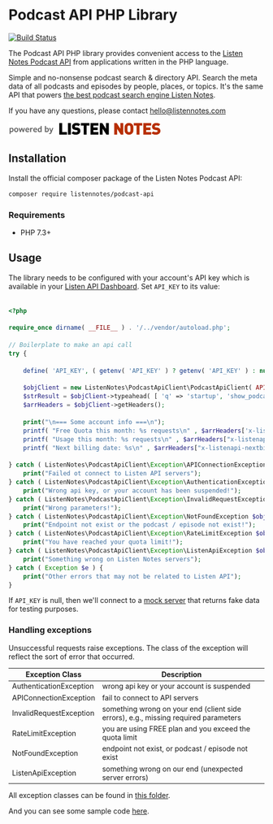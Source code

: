 # Podcast API PHP Library

[![Build Status](https://travis-ci.com/ListenNotes/podcast-api-php.svg?branch=main)](https://travis-ci.com/ListenNotes/podcast-api-php)

The Podcast API PHP library provides convenient access to the [Listen Notes Podcast API](https://www.listennotes.com/api/) from
applications written in the PHP language.

Simple and no-nonsense podcast search & directory API. Search the meta data of all podcasts and episodes by people, places, or topics. It's the same API that powers [the best podcast search engine Listen Notes](https://www.listennotes.com/).

If you have any questions, please contact [hello@listennotes.com](hello@listennotes.com?subject=Questions+about+the+PHP+SDK+of+Listen+API)

<a href="https://www.listennotes.com/api/"><img src="https://raw.githubusercontent.com/ListenNotes/ListenApiDemo/master/web/src/powered_by_listennotes.png" width="300" /></a>

## Installation

Install the official composer package of the Listen Notes Podcast API:

```sh
composer require listennotes/podcast-api
```


### Requirements

- PHP 7.3+

## Usage

The library needs to be configured with your account's API key which is
available in your [Listen API Dashboard](https://www.listennotes.com/api/dashboard/#apps). Set `API_KEY` to its
value:

```php

<?php

require_once dirname( __FILE__ ) . '/../vendor/autoload.php';

// Boilerplate to make an api call
try {

    define( 'API_KEY', ( getenv( 'API_KEY' ) ? getenv( 'API_KEY' ) : null ) );

    $objClient = new ListenNotes\PodcastApiClient\PodcastApiClient( API_KEY );
    $strResult = $objClient->typeahead( [ 'q' => 'startup', 'show_podcasts' => '1' ] );
    $arrHeaders = $objClient->getHeaders();

    print("\n=== Some account info ===\n");
    printf( "Free Quota this month: %s requests\n" , $arrHeaders['x-listenapi-freequota'] );
    printf( "Usage this month: %s requests\n" , $arrHeaders["x-listenapi-usage"] );
    printf( "Next billing date: %s\n" , $arrHeaders["x-listenapi-nextbillingdate"] );

} catch ( ListenNotes\PodcastApiClient\Exception\APIConnectionException $objException ) {
    print("Failed ot connect to Listen API servers");
} catch ( ListenNotes\PodcastApiClient\Exception\AuthenticationException $objException ) {
    print("Wrong api key, or your account has been suspended!");
} catch ( ListenNotes\PodcastApiClient\Exception\InvalidRequestException $objException ) {
    print("Wrong parameters!");
} catch ( ListenNotes\PodcastApiClient\Exception\NotFoundException $objException ) {
    print("Endpoint not exist or the podcast / episode not exist!");
} catch ( ListenNotes\PodcastApiClient\Exception\RateLimitException $objException ) {
    print("You have reached your quota limit!");
} catch ( ListenNotes\PodcastApiClient\Exception\ListenApiException $objException ) {
    print("Something wrong on Listen Notes servers");
} catch ( Exception $e ) {
    print("Other errors that may not be related to Listen API");
}

```

If `API_KEY` is null, then we'll connect to a [mock server](https://www.listennotes.com/api/tutorials/#faq0) that returns fake data for testing purposes.


### Handling exceptions

Unsuccessful requests raise exceptions. The class of the exception will reflect
the sort of error that occurred.

| Exception Class  | Description |
| ------------- | ------------- |
|  AuthenticationException | wrong api key or your account is suspended  |
| APIConnectionException  | fail to connect to API servers  |
| InvalidRequestException  | something wrong on your end (client side errors), e.g., missing required parameters  |
| RateLimitException  | you are using FREE plan and you exceed the quota limit  |
| NotFoundException  | endpoint not exist, or podcast / episode not exist  |
| ListenApiException  | something wrong on our end (unexpected server errors)  |

All exception classes can be found in [this folder](https://github.com/ListenNotes/podcast-api-php/blob/main/listennotes/Exception).

And you can see some sample code [here](https://github.com/ListenNotes/podcast-api-php/blob/main/examples/sample.php).


